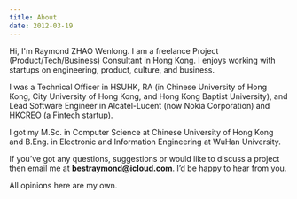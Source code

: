 ```yaml
---
title: About
date: 2012-03-19
---
```


Hi, I'm Raymond ZHAO Wenlong. I am a freelance Project (Product/Tech/Business) Consultant in Hong Kong. I enjoys working with startups on engineering, product, culture, and business.

I was a Technical Officer in HSUHK, RA (in Chinese University of Hong Kong, City University of Hong Kong, and Hong Kong Baptist University), and Lead Software Engineer in Alcatel-Lucent (now Nokia Corporation) and HKCREO (a Fintech startup).

I got my M.Sc. in Computer Science at Chinese University of Hong Kong and B.Eng. in Electronic and Information Engineering at WuHan University.

If you’ve got any questions, suggestions or would like to discuss a project then email me at **bestraymond@icloud.com**. I’d be happy to hear from you.

All opinions here are my own.
